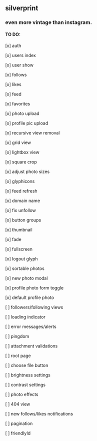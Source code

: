 ## silverprint

### even more vintage than instagram.

#### TO DO:

[x] auth

[x] users index

[x] user show

[x] follows

[x] likes

[x] feed

[x] favorites

[x] photo upload

[x] profile pic upload

[x] recursive view removal

[x] grid view

[x] lightbox view

[x] square crop

[x] adjust photo sizes

[x] glyphicons

[x] feed refresh

[x] domain name

[x] fix unfollow

[x] button groups

[x] thumbnail

[x] fade

[x] fullscreen

[x] logout glyph

[x] sortable photos

[x] new photo modal

[x] profile photo form toggle

[x] default profile photo

[ ] followers/following views

[ ] loading indicator

[ ] error messages/alerts

[ ] pingdom

[ ] attachment validations

[ ] root page

[ ] choose file button

[ ] brightness settings

[ ] contrast settings

[ ] photo effects

[ ] 404 view

[ ] new follows/likes notifications

[ ] pagination

[ ] friendlyId